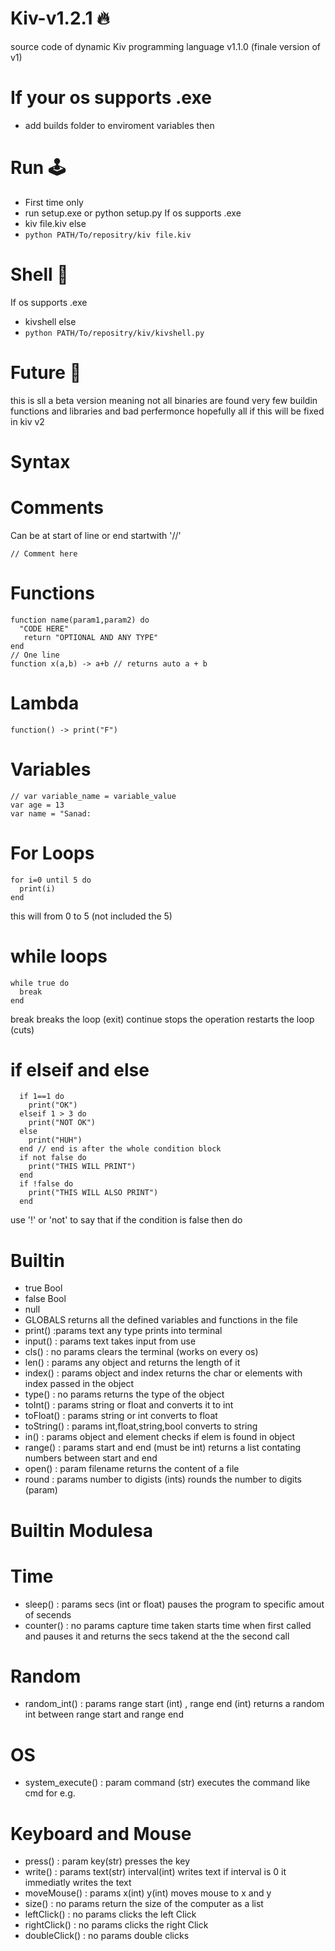 # Kiv-v1.2.1 🔥
source code of dynamic Kiv programming language v1.1.0 (finale version of v1)
# If your os supports .exe
- add builds folder to enviroment variables then
# Run 🕹️
- First time only
- run setup.exe or python setup.py 
If os supports .exe
- kiv file.kiv
else
- ```python PATH/To/repositry/kiv file.kiv```
# Shell 🐢
If os supports .exe
- kivshell
else
- ```python PATH/To/repositry/kiv/kivshell.py```
# Future 🔮
this is sll a beta version meaning not all binaries are found very few buildin functions and libraries and bad perfermonce hopefully all if this will be fixed in kiv v2
# Syntax
# Comments
Can be at start of line or end
startwith '//'
``` 
// Comment here
```
# Functions
```
function name(param1,param2) do
  "CODE HERE"
   return "OPTIONAL AND ANY TYPE"
end
// One line
function x(a,b) -> a+b // returns auto a + b
```
# Lambda 
```
function() -> print("F")
```
# Variables
```
// var variable_name = variable_value
var age = 13
var name = "Sanad:
```
# For Loops
```
for i=0 until 5 do 
  print(i)
end
``` 
this will from 0 to 5 (not included the 5)
# while loops
```
while true do
  break
end
```
break breaks the loop (exit)
continue stops the operation restarts the loop (cuts)
# if elseif and else
```
  if 1==1 do
    print("OK")
  elseif 1 > 3 do
    print("NOT OK")
  else
    print("HUH")
  end // end is after the whole condition block
  if not false do
    print("THIS WILL PRINT")
  end
  if !false do
    print("THIS WILL ALSO PRINT")
  end
  ```
  use '!' or 'not' to say that if the condition is false then do 
# Builtin
- true Bool
- false Bool
- null
- GLOBALS returns all the defined variables and functions in the file
- print() :params text any type prints into terminal
- input() : params text takes input from use
- cls() : no params clears the terminal (works on every os)
- len() : params any object and returns the length of it
- index() : params object and index returns the char or elements with index passed in the object
- type() : no params returns the type of the object
- toInt() : params string or float and converts it to int
- toFloat() : params string or int converts to float
- toString() : params int,float,string,bool converts to string
- in() : params object and element checks if elem is found in object
- range() : params start and end (must be int) returns a list contating numbers between start and end
- open() : param filename returns the content of a file
- round : params number to digists (ints) rounds the number to digits (param)
# Builtin Modulesa
# Time
- sleep() : params secs (int or float) pauses the program to specific amout of secends
- counter() : no params capture time taken starts time when first called and pauses it and returns the secs takend at the the second call
# Random
- random_int() : params range start (int) , range end (int) returns a random int between range start and range end
# OS
- system_execute() : param command (str) executes the command like cmd for e.g.
# Keyboard and Mouse
- press() : param key(str) presses the key
- write() : params text(str) interval(int) writes text if interval is 0 it immediatly writes the text
- moveMouse() : params x(int) y(int) moves mouse to x and y
- size() : no params return the size of the computer as a list
- leftClick() : no params clicks the left Click
- rightClick() : no params clicks the right Click
- doubleClick() : no params double clicks
  
    
  
  
